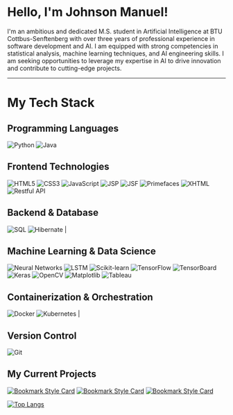 #  Hello, I'm Johnson Manuel!

I'm an ambitious and dedicated M.S. student in Artificial Intelligence at BTU Cottbus-Senftenberg with over three years of professional experience in software development and AI. I am equipped with strong competencies in statistical analysis, machine learning techniques, and AI engineering skills. I am seeking opportunities to leverage my expertise in AI to drive innovation and contribute to cutting-edge projects.

---

# My Tech Stack

## Programming Languages
 ![Python](https://img.shields.io/badge/-Python-%233776AB?style=for-the-badge&logo=python&logoColor=ffffff) ![Java](https://img.shields.io/badge/-Java-%23ED8B00?style=for-the-badge&logo=java&logoColor=ffffff) 

## Frontend Technologies

![HTML5](https://img.shields.io/badge/-HTML5-%23E44D27?style=for-the-badge&logo=html5&logoColor=ffffff) ![CSS3](https://img.shields.io/badge/-CSS3-%231572B6?style=for-the-badge&logo=css3&logoColor=ffffff)  ![JavaScript](https://img.shields.io/badge/-JavaScript-%23F7DF1C?style=for-the-badge&logo=javascript&logoColor=000000) 
![JSP](https://img.shields.io/badge/-JSP-%23F44336?style=for-the-badge&logo=java&logoColor=ffffff) ![JSF](https://img.shields.io/badge/-JSF-%23E34F26?style=for-the-badge&logo=java&logoColor=ffffff) ![Primefaces](https://img.shields.io/badge/-Primefaces-%234285F4?style=for-the-badge&logo=primefaces&logoColor=ffffff) 
![XHTML](https://img.shields.io/badge/-XHTML-%23E34C26?style=for-the-badge&logo=html5&logoColor=ffffff)  ![Restful API](https://img.shields.io/badge/-Restful%20API-%230077B5?style=for-the-badge&logo=restful-api&logoColor=ffffff) 

## Backend & Database
![SQL](https://img.shields.io/badge/-SQL-%2300C7B7?style=for-the-badge&logo=sql&logoColor=ffffff) ![Hibernate](https://img.shields.io/badge/-Hibernate-%23F2C811?style=for-the-badge&logo=hibernate&logoColor=ffffff) |

## Machine Learning & Data Science
![Neural Networks](https://img.shields.io/badge/-Neural%20Networks-%23000?style=for-the-badge&logo=neural-networks&logoColor=ffffff) ![LSTM](https://img.shields.io/badge/-LSTM-%2300BCD4?style=for-the-badge&logo=lstm&logoColor=ffffff) ![Scikit-learn](https://img.shields.io/badge/-Scikit--learn-%23F7931E?style=for-the-badge&logo=scikit-learn&logoColor=ffffff) 
 ![TensorFlow](https://img.shields.io/badge/-TensorFlow-%23FF6F00?style=for-the-badge&logo=tensorflow&logoColor=ffffff)  ![TensorBoard](https://img.shields.io/badge/-TensorBoard-%23FF6F00?style=for-the-badge&logo=tensorboard&logoColor=ffffff)  ![Keras](https://img.shields.io/badge/-Keras-%23D00000?style=for-the-badge&logo=keras&logoColor=ffffff) 
![OpenCV](https://img.shields.io/badge/-OpenCV-%235C3EE8?style=for-the-badge&logo=opencv&logoColor=ffffff)  ![Matplotlib](https://img.shields.io/badge/-Matplotlib-%230077B5?style=for-the-badge&logo=matplotlib&logoColor=ffffff)  ![Tableau](https://img.shields.io/badge/-Tableau-%23E97627?style=for-the-badge&logo=tableau&logoColor=ffffff) 

## Containerization & Orchestration
![Docker](https://img.shields.io/badge/-Docker-%232496ED?style=for-the-badge&logo=docker&logoColor=ffffff)  ![Kubernetes](https://img.shields.io/badge/-Kubernetes-%23326CE5?style=for-the-badge&logo=kubernetes&logoColor=ffffff) |

## Version Control
 ![Git](https://img.shields.io/badge/-Git-%23F05032?style=for-the-badge&logo=git&logoColor=ffffff) 

## My Current Projects
[![Bookmark Style Card](https://svg.bookmark.style/api?url=https://github.com/JohnsonManuel/CIFAR-Classification)](https://github.com/JohnsonManuel/CIFAR-Classification) [![Bookmark Style Card](https://svg.bookmark.style/api?url=https://github.com/JohnsonManuel/Word-Segmentation-OpenCV)](https://github.com/JohnsonManuel/Word-Segmentation-OpenCV) [![Bookmark Style Card](https://svg.bookmark.style/api?url=https://github.com/JohnsonManuel/HWR---Hand-Writing-Recognition)](https://github.com/JohnsonManuel/HWR---Hand-Writing-Recognition)


[![Top Langs](https://github-readme-stats.vercel.app/api/top-langs/?username=johnsonmanuel321&layout=compact&theme=radical)](https://github.com/johnsonmanuel321)

